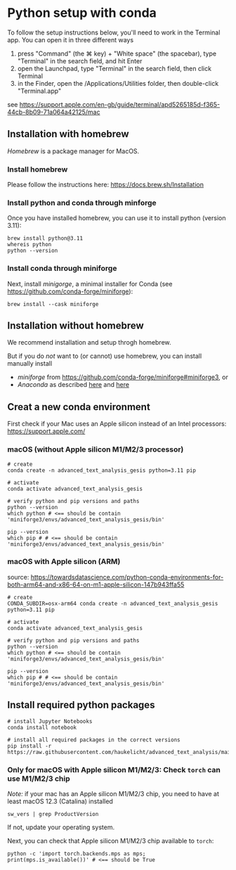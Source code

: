 # Python setup with conda

To follow the setup instructions below, you'll need to work in the Terminal app.
You can open it in three different ways

1. press "Command" (the ⌘ key) + "White space" (the spacebar), type "Terminal"  in the search field, and hit Enter
2. open the Launchpad, type "Terminal" in the search field, then click Terminal
3. in the Finder, open the /Applications/Utilities folder, then double-click "Terminal.app"

see https://support.apple.com/en-gb/guide/terminal/apd5265185d-f365-44cb-8b09-71a064a42125/mac

## Installation with homebrew

*Homebrew* is a package manager for MacOS.

### Install homebrew

Please follow the instructions here: https://docs.brew.sh/Installation

### Install python and conda through minforge

Once you have installed homebrew, you can  use it to install python (version 3.11):

```shell
brew install python@3.11
whereis python
python --version
```

### Install conda through miniforge

Next, install *minigorge*, a minimal installer for Conda (see https://github.com/conda-forge/miniforge):

```shell
brew install --cask miniforge
```

## Installation without homebrew

We recommend installation and setup throgh homebrew.

But if you do *not* want to (or cannot) use homebrew, you can install manually install

- *miniforge* from https://github.com/conda-forge/miniforge#miniforge3, or 
- *Anaconda* as described [here](https://www.anaconda.com/download/) and [here](https://docs.conda.io/projects/conda/en/latest/user-guide/install/macos.html)


## Creat a new conda environment

First check if your Mac uses an Apple silicon instead of an Intel processors: https://support.apple.com/

### macOS (without Apple silicon M1/M2/3 processor)

```shell
# create
conda create -n advanced_text_analysis_gesis python=3.11 pip

# activate
conda activate advanced_text_analysis_gesis

# verify python and pip versions and paths
python --version
which python # <== should be contain 'miniforge3/envs/advanced_text_analysis_gesis/bin'

pip --version
which pip # # <== should be contain 'miniforge3/envs/advanced_text_analysis_gesis/bin'
```


### macOS with Apple silicon (ARM)

source: https://towardsdatascience.com/python-conda-environments-for-both-arm64-and-x86-64-on-m1-apple-silicon-147b943ffa55

```shell
# create
CONDA_SUBDIR=osx-arm64 conda create -n advanced_text_analysis_gesis python=3.11 pip

# activate
conda activate advanced_text_analysis_gesis

# verify python and pip versions and paths
python --version
which python # <== should be contain 'miniforge3/envs/advanced_text_analysis_gesis/bin'

pip --version
which pip # # <== should be contain 'miniforge3/envs/advanced_text_analysis_gesis/bin'
```


## Install required python packages

```shell
# install Jupyter Notebooks
conda install notebook

# install all required packages in the correct versions
pip install -r https://raw.githubusercontent.com/haukelicht/advanced_text_analysis/main/setup/requirements.txt
```


### Only for macOS with Apple silicon M1/M2/3: Check `torch` can use M1/M2/3 chip

*Note:* if your mac has an Apple silicon M1/M2/3 chip, you need to have at least macOS 12.3 (Catalina) installed

```shell
sw_vers | grep ProductVersion
```

If not, update your operating system.

Next, you can check that Apple silicon M1/M2/3 chip available to `torch`: 

```shell
python -c 'import torch.backends.mps as mps; print(mps.is_available())' # <== should be True
```





